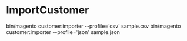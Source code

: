 # ImportCustomer
bin/magento customer:importer --profile='csv' sample.csv
bin/magento customer:importer --profile='json' sample.json

